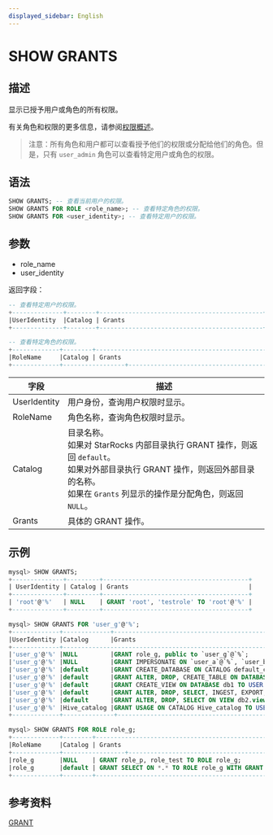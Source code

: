 ```yaml
---
displayed_sidebar: English
---
```


# SHOW GRANTS

## 描述

显示已授予用户或角色的所有权限。

有关角色和权限的更多信息，请参阅[权限概述](../../../administration/privilege_overview.md)。

> 注意：所有角色和用户都可以查看授予他们的权限或分配给他们的角色。但是，只有 `user_admin` 角色可以查看特定用户或角色的权限。

## 语法

```SQL
SHOW GRANTS; -- 查看当前用户的权限。
SHOW GRANTS FOR ROLE <role_name>; -- 查看特定角色的权限。
SHOW GRANTS FOR <user_identity>; -- 查看特定用户的权限。
```

## 参数

- role_name
- user_identity

返回字段：

```SQL
-- 查看特定用户的权限。
+--------------+--------+---------------------------------------------+
|UserIdentity  |Catalog | Grants                                      |
+--------------+--------+---------------------------------------------+

-- 查看特定角色的权限。
+-------------+--------+-------------------------------------------------------+
|RoleName     |Catalog | Grants                                                |
+-------------+-----------------+----------------------------------------------+
```

|**字段**|**描述**|
|---|---|
|UserIdentity|用户身份，查询用户权限时显示。|
|RoleName|角色名称，查询角色权限时显示。|
|Catalog|目录名称。<br />如果对 StarRocks 内部目录执行 GRANT 操作，则返回 `default`。<br />如果对外部目录执行 GRANT 操作，则返回外部目录的名称。<br />如果在 `Grants` 列显示的操作是分配角色，则返回 `NULL`。|
|Grants|具体的 GRANT 操作。|

## 示例

```SQL
mysql> SHOW GRANTS;
+--------------+---------+----------------------------------------+
| UserIdentity | Catalog | Grants                                 |
+--------------+---------+----------------------------------------+
| 'root'@'%'   | NULL    | GRANT 'root', 'testrole' TO 'root'@'%' |
+--------------+---------+----------------------------------------+

mysql> SHOW GRANTS FOR 'user_g'@'%';
+-------------+-------------+-----------------------------------------------------------------------------------------------+
|UserIdentity |Catalog      |Grants                                                                                         |
+-------------+-------------------------------------------------------------------------------------------------------------+
|'user_g'@'%' |NULL         |GRANT role_g, public to `user_g`@`%`;                                                          | 
|'user_g'@'%' |NULL         |GRANT IMPERSONATE ON `user_a`@`%`, `user_b`@`%` TO `user_g`@`%`;                               |    
|'user_g'@'%' |default      |GRANT CREATE_DATABASE ON CATALOG default_catalog TO USER `user_g`@`%`;                         | 
|'user_g'@'%' |default      |GRANT ALTER, DROP, CREATE_TABLE ON DATABASE db1 TO USER `user_g`@`%`;                          | 
|'user_g'@'%' |default      |GRANT CREATE_VIEW ON DATABASE db1 TO USER `user_g`@`%` WITH GRANT OPTION;                      | 
|'user_g'@'%' |default      |GRANT ALTER, DROP, SELECT, INGEST, EXPORT, DELETE, UPDATE ON TABLE db.* TO USER `user_g`@`%`;  | 
|'user_g'@'%' |default      |GRANT ALTER, DROP, SELECT ON VIEW db2.view TO USER `user_g`@`%`;                               | 
|'user_g'@'%' |Hive_catalog |GRANT USAGE ON CATALOG Hive_catalog TO USER `user_g`@`%`                                       |
+-------------+--------------+-----------------------------------------------------------------------------------------------+

mysql> SHOW GRANTS FOR ROLE role_g;
+-------------+--------+-------------------------------------------------------+
|RoleName     |Catalog | Grants                                                |
+-------------+-----------------+----------------------------------------------+
|role_g       |NULL    | GRANT role_p, role_test TO ROLE role_g;               | 
|role_g       |default | GRANT SELECT ON *.* TO ROLE role_g WITH GRANT OPTION; | 
+-------------+--------+--------------------------------------------------------+
```

## 参考资料

[GRANT](GRANT.md)